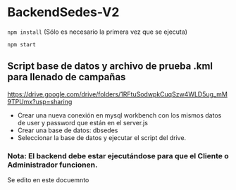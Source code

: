 # BackendSedes-V2
` npm install ` (Sólo es necesario la primera vez que se ejecuta)

` npm start `

## Script base de datos y archivo de prueba .kml para llenado de campañas
https://drive.google.com/drive/folders/1RFtuSodwpkCuqSzw4WLD5ug_mM9TPUmx?usp=sharing 

* Crear una nueva conexión en mysql workbench con los mismos datos de user y password que están en el server.js
* Crear una base de datos: dbsedes
* Seleccionar la base de datos y ejecutar el script del drive.

### Nota: El backend debe estar ejecutándose para que el Cliente o Administrador funcionen.
Se edito en este docuemnto
